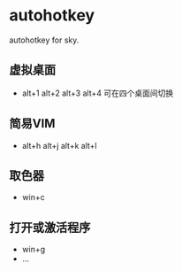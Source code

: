 # autohotkey

autohotkey for sky.

## 虚拟桌面

-  alt+1 alt+2 alt+3 alt+4 可在四个桌面间切换
 
## 简易VIM

-  alt+h alt+j alt+k alt+l

## 取色器

- win+c

## 打开或激活程序
  
-  win+g 
-  ...
